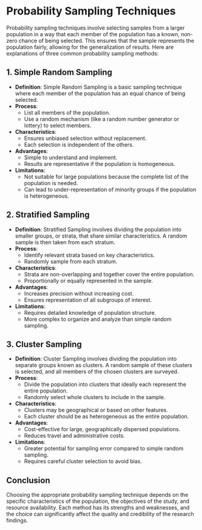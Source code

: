# Probability Sampling Techniques

Probability sampling techniques involve selecting samples from a larger population in a way that each member of the population has a known, non-zero chance of being selected. This ensures that the sample represents the population fairly, allowing for the generalization of results. Here are explanations of three common probability sampling methods:

## 1. Simple Random Sampling
- **Definition**: Simple Random Sampling is a basic sampling technique where each member of the population has an equal chance of being selected.
- **Process**:
  - List all members of the population.
  - Use a random mechanism (like a random number generator or lottery) to select members.
- **Characteristics**:
  - Ensures unbiased selection without replacement.
  - Each selection is independent of the others.
- **Advantages**:
  - Simple to understand and implement.
  - Results are representative if the population is homogeneous.
- **Limitations**:
  - Not suitable for large populations because the complete list of the population is needed.
  - Can lead to under-representation of minority groups if the population is heterogeneous.

## 2. Stratified Sampling
- **Definition**: Stratified Sampling involves dividing the population into smaller groups, or strata, that share similar characteristics. A random sample is then taken from each stratum.
- **Process**:
  - Identify relevant strata based on key characteristics.
  - Randomly sample from each stratum.
- **Characteristics**:
  - Strata are non-overlapping and together cover the entire population.
  - Proportionally or equally represented in the sample.
- **Advantages**:
  - Increases precision without increasing cost.
  - Ensures representation of all subgroups of interest.
- **Limitations**:
  - Requires detailed knowledge of population structure.
  - More complex to organize and analyze than simple random sampling.

## 3. Cluster Sampling
- **Definition**: Cluster Sampling involves dividing the population into separate groups known as clusters. A random sample of these clusters is selected, and all members of the chosen clusters are surveyed.
- **Process**:
  - Divide the population into clusters that ideally each represent the entire population.
  - Randomly select whole clusters to include in the sample.
- **Characteristics**:
  - Clusters may be geographical or based on other features.
  - Each cluster should be as heterogeneous as the entire population.
- **Advantages**:
  - Cost-effective for large, geographically dispersed populations.
  - Reduces travel and administrative costs.
- **Limitations**:
  - Greater potential for sampling error compared to simple random sampling.
  - Requires careful cluster selection to avoid bias.

## Conclusion

Choosing the appropriate probability sampling technique depends on the specific characteristics of the population, the objectives of the study, and resource availability. Each method has its strengths and weaknesses, and the choice can significantly affect the quality and credibility of the research findings.
